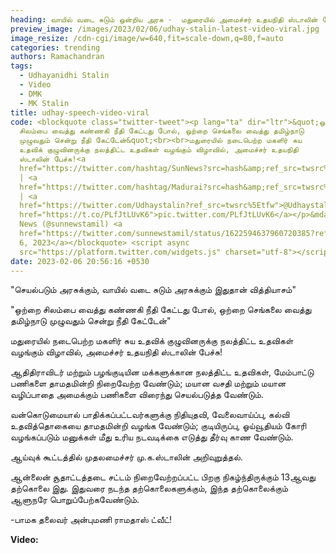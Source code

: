 ```yaml
---
heading: வாயில் வடை சுடும் ஒன்றிய அரசு -  மதுரையில் அமைச்சர் உதயநிதி ஸ்டாலின் பேச்சு!
preview_image: /images/2023/02/06/udhay-stalin-latest-video-viral.jpg
image_resize: /cdn-cgi/image/w=640,fit=scale-down,q=80,f=auto
categories: trending
authors: Ramachandran
tags:
  - Udhayanidhi Stalin
  - Video
  - DMK
  - MK Stalin
title: udhay-speech-video-viral
code: <blockquote class="twitter-tweet"><p lang="ta" dir="ltr">&quot;ஒற்றை
  சிலம்பை வைத்து கண்ணகி நீதி கேட்டது போல், ஒற்றை செங்கலை வைத்து தமிழ்நாடு
  முழுவதும் சென்று நீதி கேட்டேன்&quot;<br><br>மதுரையில் நடைபெற்ற மகளிர் சுய
  உதவிக் குழுவினருக்கு நலத்திட்ட உதவிகள் வழங்கும் விழாவில், அமைச்சர் உதயநிதி
  ஸ்டாலின் பேச்சு!<a
  href="https://twitter.com/hashtag/SunNews?src=hash&amp;ref_src=twsrc%5Etfw">#SunNews</a>
  | <a
  href="https://twitter.com/hashtag/Madurai?src=hash&amp;ref_src=twsrc%5Etfw">#Madurai</a>
  | <a
  href="https://twitter.com/Udhaystalin?ref_src=twsrc%5Etfw">@Udhaystalin</a> <a
  href="https://t.co/PLfJtLUvK6">pic.twitter.com/PLfJtLUvK6</a></p>&mdash; Sun
  News (@sunnewstamil) <a
  href="https://twitter.com/sunnewstamil/status/1622594637960720385?ref_src=twsrc%5Etfw">February
  6, 2023</a></blockquote> <script async
  src="https://platform.twitter.com/widgets.js" charset="utf-8"></script>
date: 2023-02-06 20:56:16 +0530
---
```

"செயல்படும் அரசுக்கும், வாயில் வடை சுடும் அரசுக்கும் இதுதான் வித்தியாசம்"

"ஒற்றை சிலம்பை வைத்து கண்ணகி நீதி கேட்டது போல், ஒற்றை செங்கலை வைத்து தமிழ்நாடு முழுவதும் சென்று நீதி கேட்டேன்"

மதுரையில் நடைபெற்ற மகளிர் சுய உதவிக் குழுவினருக்கு நலத்திட்ட உதவிகள் வழங்கும் விழாவில், அமைச்சர் உதயநிதி ஸ்டாலின் பேச்சு!

ஆதிதிராவிடர் மற்றும் பழங்குடியின மக்களுக்கான நலத்திட்ட உதவிகள், மேம்பாட்டு பணிகளை தாமதமின்றி நிறைவேற்ற வேண்டும்; மயான வசதி மற்றும் மயான வழிப்பாதை அமைக்கும் பணிகளை விரைந்து செயல்படுத்த வேண்டும்.

வன்கொடுமையால் பாதிக்கப்பட்டவர்களுக்கு நிதியுதவி, வேலைவாய்ப்பு, கல்வி உதவித்தொகையை தாமதமின்றி வழங்க வேண்டும்; குடியிருப்பு, ஓய்வூதியம் கோரி வழங்கப்படும் மனுக்கள் மீது உரிய நடவடிக்கை எடுத்து தீர்வு காண வேண்டும்.

ஆய்வுக் கூட்டத்தில் முதலமைச்சர் மு.க.ஸ்டாலின் அறிவுறுத்தல்.

ஆன்லைன் சூதாட்டத்தடை சட்டம் நிறைவேற்றப்பட்ட பிறகு நிகழ்ந்திருக்கும் 13ஆவது தற்கொலை இது. இதுவரை நடந்த தற்கொலைகளுக்கும், இந்த தற்கொலைக்கும் ஆளுநரே பொறுப்பேற்கவேண்டும்.

\-பாமக தலைவர் அன்புமணி ராமதாஸ் ட்வீட்!

**V﻿ideo:**